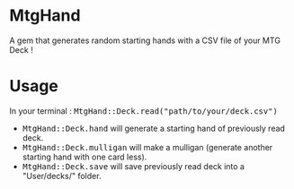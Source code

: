 MtgHand
=======

A gem that generates random starting hands with a CSV file of your MTG Deck !

# Usage

In your terminal :
<tt>MtgHand::Deck.read("path/to/your/deck.csv")</tt>

* <tt>MtgHand::Deck.hand</tt> will generate a starting hand of previously read deck.
* <tt>MtgHand::Deck.mulligan</tt> will make a mulligan (generate another starting hand with one card less).
* <tt>MtgHand::Deck.save</tt> will save previously read deck into a "User/decks/" folder.
